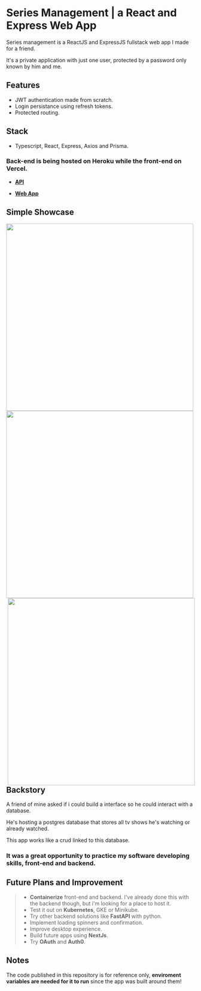 # Series Management | a React and Express Web App

Series management is a ReactJS and ExpressJS fullstack web app I made for a friend.

It's a private application with just one user, protected by a password only known by him and me.

## **Features**
- JWT authentication made from scratch.
- Login persistance using refresh tokens.
- Protected routing.

## **Stack**
- Typescript, React, Express, Axios and Prisma.

### Back-end is being hosted on **Heroku** while the front-end on **Vercel**.

* [<ins>**API**</ins>](http://series-management-api.herokuapp.com/)
- [<ins>**Web App**</ins>](https://series-management.vercel.app/)

## **Simple Showcase**

<div>
    <img src="https://gabrielaraujo.xyz/github/seriesmanagement/login.gif" style="height: 500px;">
    <img src="https://gabrielaraujo.xyz/github/seriesmanagement/add.gif" style="height: 500px;">
    <img src="https://gabrielaraujo.xyz/github/seriesmanagement/listagem.gif" style="height: 500px; float: right">
</div>

## **Backstory**

A friend of mine asked if i could build a interface so he could interact with a database.

He's hosting a postgres database that stores all tv shows he's watching or already watched.

This app works like a crud linked to this database.

### **It was a great opportunity to practice my software developing skills, front-end and backend.**

## **Future Plans and Improvement**

> - **Containerize** front-end and backend. I've already done this with the backend though, but i'm looking for a place to host it.
> - Test it out on **Kubernetes**, GKE or Minikube.
> - Try other backend solutions like **FastAPI** with python.
> - Implement loading spinners and confirmation.
> - Improve desktop experience.
> - Build future apps using **NextJs**.
> - Try **OAuth** and **Auth0**.

## Notes
The code published in this repository is for reference only, **enviroment variables are needed for it to run** since the app was built around them!
